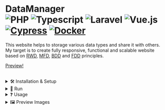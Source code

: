 # DataManager <div> ![PHP](https://img.shields.io/badge/PHP-%234F5B93.svg?style=for-the-badge&logo=php&logoColor=white&style=plastic) ![Typescript](https://img.shields.io/badge/TypeScript-007ACC?style=for-the-badge&logo=typescript&logoColor=white&style=plastic) ![Laravel](https://img.shields.io/badge/Laravel-%23FF2D20.svg?style=for-the-badge&logo=laravel&logoColor=white&style=plastic) ![Vue.js](https://img.shields.io/badge/Vue.js-%234FC08D.svg?style=for-the-badge&logo=vue.js&logoColor=white&style=plastic) [![Cypress](https://img.shields.io/badge/Cypress-17202C?logo=cypress&logoColor=white)](https://www.cypress.io/) [![Docker](https://img.shields.io/badge/Docker-2496ED?logo=docker&logoColor=white)](https://www.docker.com/) </div>



This website helps to storage various data types and share it with others. My target is to create fully responsive, functional and scalable website based on [RWD](https://en.wikipedia.org/wiki/Responsive_web_design), [MFD](https://medium.com/@Vincentxia77/what-is-mobile-first-design-why-its-important-how-to-make-it-7d3cf2e29d00), [BDD](https://en.wikipedia.org/wiki/Behavior-driven_development) and [FDD](https://en.wikipedia.org/wiki/Feature-driven_development) principles.

[Preview!](http://datamanager.szymco.de)


<br>
<details><summary>  🛠️ Installation & Setup  </summary>

<br>

<details><summary> &nbsp;<img src="https://upload.wikimedia.org/wikipedia/commons/d/dc/XAMPP_Logo.png" height=20/> &nbsp;Standard </summary> 

- First make sure u have installed latest versions of [PHP](https://www.php.net), [Laravel](https://laravel.com/), [Vue.js](https://vuejs.org/), [Node.js](https://nodejs.org/en), [npm](https://www.npmjs.com), [XAMPP](https://www.apachefriends.org/pl/index.html) and [Composer](https://getcomposer.org/)

- I recommend use [nvm](https://github.com/nvm-sh/nvm/blob/master/README.md) for install latest supported versions of [Node.js](https://nodejs.org/en) and [npm](https://www.npmjs.com), 

```
nvm use --lts
```

- Clone this repository

```
git clone https://github.com/SzymCode/DataManager.git
```

- Install modules in root directory

```bash
npm install
composer update
```

### **Make sure u have installed all modules!**

- Change *.env.example* file to *.env* in root directory, run XAMPP mysql server and create database
```bash
mysql -u root -p
create database datamanager
create database datamanager_test    # it's not necessary, only for tests
```

- Migrate and seed database
```bash
php artisan migrate:fresh --seed
```

<br>
</details>

<details><summary> &nbsp;<img src="https://cdn4.iconfinder.com/data/icons/logos-and-brands/512/97_Docker_logo_logos-512.png" height=20/> &nbsp;Docker </summary> 

- First make sure u have installed latest versions of [PHP](https://www.php.net), [Laravel](https://laravel.com/), [Vue.js](https://vuejs.org/), [Node.js](https://nodejs.org/en), [npm](https://www.npmjs.com), [Composer](https://getcomposer.org/) and [Docker](https://www.docker.com)

- I recommend use [nvm](https://github.com/nvm-sh/nvm/blob/master/README.md) for install latest supported versions of [Node.js](https://nodejs.org/en) and [npm](https://www.npmjs.com), 

```
nvm use --lts
```

- Clone this repository

```
git clone https://github.com/SzymCode/DataManager.git
```

- Install modules in root directory

```bash
composer update
php artisan sail:install
```

### **Make sure u have installed all modules!**

- Change .env.example file to .env in root directory
</details>
<hr>
</details>


<details><summary> 🚀 Run </summary>

<br>

<details><summary> &nbsp;<img src="https://upload.wikimedia.org/wikipedia/commons/d/dc/XAMPP_Logo.png" height=20/> &nbsp;XAMPP </summary> 
<br>

- root directory:

```bash
npm run dev
php artisan serve
```

<br>
</details>


<details><summary> &nbsp;<img src="https://cdn4.iconfinder.com/data/icons/logos-and-brands/512/97_Docker_logo_logos-512.png" height=20/> &nbsp;Docker </summary> 
<br>

**Remember to shutdown all XAMPP processes!**
- root directory:

```bash
sail up -d    # run containers in background

sail exec laravel.test bash    # this command open sail container's bash, then run command bellow
npm run dev
```

Possible problem: 
- Sail: no such file or directory found: [Solution 1](https://laravel.com/docs/10.x/sail#configuring-a-shell-alias), [Solution 2](https://stackoverflow.com/questions/71503871/laravel-error-laravel-sail-no-such-file-or-directory-found)
</details>

<hr>
</details>  



<details><summary> ❓ Usage </summary>
<br>

<details><summary> Factories </summary>
<br>

```bash
php artisan tinker

# if you wish, you can specify count in factory() or attributes in create()
Article::factory(100)->create(); 
Contact::factory(100)->create(); 
User::factory(100)->create();       
```

<br/>
</details>

<details><summary> Tests </summary>
<br>

Backend tests:
```bash
# run all tests
./vendor/bin/pest

# or specify group
./vendor/bin/pest --group=api

# defined tests groups:
api, article-api, contact-api, user-api, feature, global, unit, controllers, database, factories, migrations, models
```

![Tests](https://github.com/SzymCode/DataManager/assets/107359025/a661bbde-cd4c-485e-8197-60c055a11cdc)



<br>

Frontend tests:
```bash
npm run open  # after this command cypress window will open automatically 
```

<br>
</details>

<details><summary> npm </summary>
<br>

1. Vite build:

```
npm run build
```

2. Eslint fix:

```
npm run lint
```

3. Run prettier:

```
npm run write
```

</details>

<hr/>
</details>

<details><summary> 🖼️ Preview Images </summary>
<br>

![desktop-preview](https://github.com/SzymCode/DataManager/assets/107359025/ddc78456-c5fd-4ec1-af24-80270c805b56)

![tablet-preview](https://github.com/SzymCode/DataManager/assets/107359025/fdc075ff-b7f4-44a2-9b72-c262809e18d7)

![phone-preview](https://github.com/SzymCode/DataManager/assets/107359025/405e7a85-b4e8-42b7-84ec-b24db5a7a1ba)
</details>
